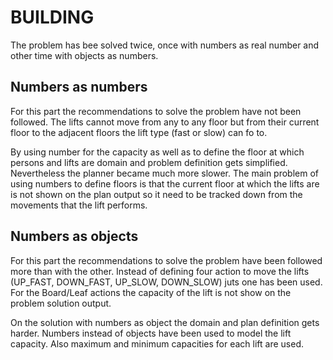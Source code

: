 
# BUILDING

The problem has bee solved twice, once with numbers as real number and other time with objects as numbers.

## Numbers as numbers

For this part the recommendations to solve the problem have not been followed.
The lifts cannot move from any to any floor but from their current floor to the adjacent floors the lift type (fast or slow) can fo to.

By using number for the capacity as well as to define the floor at which persons and lifts are domain and problem definition gets simplified.
Nevertheless the planner became much more slower.
The main problem of using numbers to define floors is that the current floor at which the lifts are is not shown on the plan output so it need to be tracked down from the movements that the lift performs.

## Numbers as objects

For this part the recommendations to solve the problem have been followed more than with the other.
Instead of defining four action to move the lifts (UP_FAST, DOWN_FAST, UP_SLOW, DOWN_SLOW) juts one has been used.
For the Board/Leaf actions the capacity of the lift is not show on the problem solution output.

On the solution with numbers as object the domain and plan definition gets harder.
Numbers instead of objects have been used to model the lift capacity.
Also maximum and minimum capacities for each lift are used.
